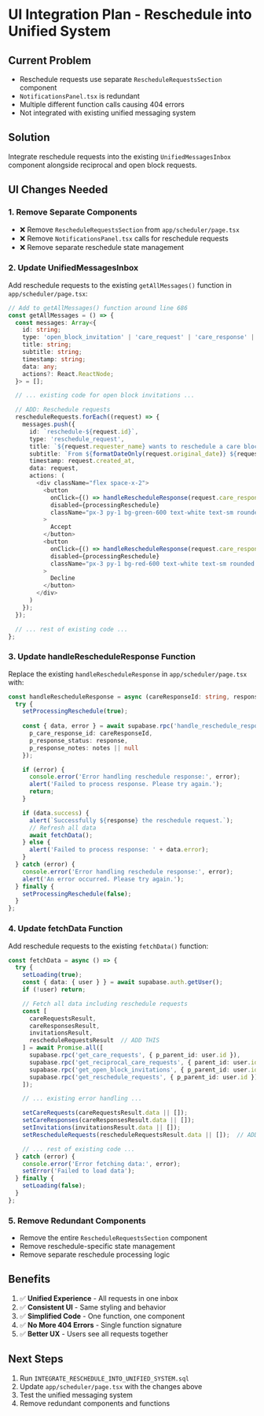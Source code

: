 # UI Integration Plan - Reschedule into Unified System

## Current Problem
- Reschedule requests use separate `RescheduleRequestsSection` component
- `NotificationsPanel.tsx` is redundant 
- Multiple different function calls causing 404 errors
- Not integrated with existing unified messaging system

## Solution
Integrate reschedule requests into the existing `UnifiedMessagesInbox` component alongside reciprocal and open block requests.

## UI Changes Needed

### 1. Remove Separate Components
- ❌ Remove `RescheduleRequestsSection` from `app/scheduler/page.tsx`
- ❌ Remove `NotificationsPanel.tsx` calls for reschedule requests
- ❌ Remove separate reschedule state management

### 2. Update UnifiedMessagesInbox
Add reschedule requests to the existing `getAllMessages()` function in `app/scheduler/page.tsx`:

```typescript
// Add to getAllMessages() function around line 686
const getAllMessages = () => {
  const messages: Array<{
    id: string;
    type: 'open_block_invitation' | 'care_request' | 'care_response' | 'care_accepted' | 'care_declined' | 'open_block_accepted' | 'group_invitation' | 'event_invitation' | 'reschedule_request'; // ADD THIS
    title: string;
    subtitle: string;
    timestamp: string;
    data: any;
    actions?: React.ReactNode;
  }> = [];

  // ... existing code for open block invitations ...

  // ADD: Reschedule requests
  rescheduleRequests.forEach((request) => {
    messages.push({
      id: `reschedule-${request.id}`,
      type: 'reschedule_request',
      title: `${request.requester_name} wants to reschedule a care block`,
      subtitle: `From ${formatDateOnly(request.original_date)} ${request.original_start_time}-${request.original_end_time} to ${formatDateOnly(request.new_date)} ${request.new_start_time}-${request.new_end_time}`,
      timestamp: request.created_at,
      data: request,
      actions: (
        <div className="flex space-x-2">
          <button
            onClick={() => handleRescheduleResponse(request.care_response_id, 'accepted')}
            disabled={processingReschedule}
            className="px-3 py-1 bg-green-600 text-white text-sm rounded hover:bg-green-700 disabled:opacity-50"
          >
            Accept
          </button>
          <button
            onClick={() => handleRescheduleResponse(request.care_response_id, 'declined')}
            disabled={processingReschedule}
            className="px-3 py-1 bg-red-600 text-white text-sm rounded hover:bg-red-700 disabled:opacity-50"
          >
            Decline
          </button>
        </div>
      )
    });
  });

  // ... rest of existing code ...
};
```

### 3. Update handleRescheduleResponse Function
Replace the existing `handleRescheduleResponse` in `app/scheduler/page.tsx` with:

```typescript
const handleRescheduleResponse = async (careResponseId: string, response: 'accepted' | 'declined', notes?: string) => {
  try {
    setProcessingReschedule(true);
    
    const { data, error } = await supabase.rpc('handle_reschedule_response', {
      p_care_response_id: careResponseId,
      p_response_status: response,
      p_response_notes: notes || null
    });

    if (error) {
      console.error('Error handling reschedule response:', error);
      alert('Failed to process response. Please try again.');
      return;
    }

    if (data.success) {
      alert(`Successfully ${response} the reschedule request.`);
      // Refresh all data
      await fetchData();
    } else {
      alert('Failed to process response: ' + data.error);
    }
  } catch (error) {
    console.error('Error handling reschedule response:', error);
    alert('An error occurred. Please try again.');
  } finally {
    setProcessingReschedule(false);
  }
};
```

### 4. Update fetchData Function
Add reschedule requests to the existing `fetchData()` function:

```typescript
const fetchData = async () => {
  try {
    setLoading(true);
    const { data: { user } } = await supabase.auth.getUser();
    if (!user) return;

    // Fetch all data including reschedule requests
    const [
      careRequestsResult, 
      careResponsesResult, 
      invitationsResult,
      rescheduleRequestsResult  // ADD THIS
    ] = await Promise.all([
      supabase.rpc('get_care_requests', { p_parent_id: user.id }),
      supabase.rpc('get_reciprocal_care_requests', { parent_id: user.id }),
      supabase.rpc('get_open_block_invitations', { p_parent_id: user.id }),
      supabase.rpc('get_reschedule_requests', { p_parent_id: user.id })  // ADD THIS
    ]);

    // ... existing error handling ...

    setCareRequests(careRequestsResult.data || []);
    setCareResponses(careResponsesResult.data || []);
    setInvitations(invitationsResult.data || []);
    setRescheduleRequests(rescheduleRequestsResult.data || []);  // ADD THIS

    // ... rest of existing code ...
  } catch (error) {
    console.error('Error fetching data:', error);
    setError('Failed to load data');
  } finally {
    setLoading(false);
  }
};
```

### 5. Remove Redundant Components
- Remove the entire `RescheduleRequestsSection` component
- Remove reschedule-specific state management
- Remove separate reschedule processing logic

## Benefits
1. ✅ **Unified Experience** - All requests in one inbox
2. ✅ **Consistent UI** - Same styling and behavior
3. ✅ **Simplified Code** - One function, one component
4. ✅ **No More 404 Errors** - Single function signature
5. ✅ **Better UX** - Users see all requests together

## Next Steps
1. Run `INTEGRATE_RESCHEDULE_INTO_UNIFIED_SYSTEM.sql`
2. Update `app/scheduler/page.tsx` with the changes above
3. Test the unified messaging system
4. Remove redundant components and functions
